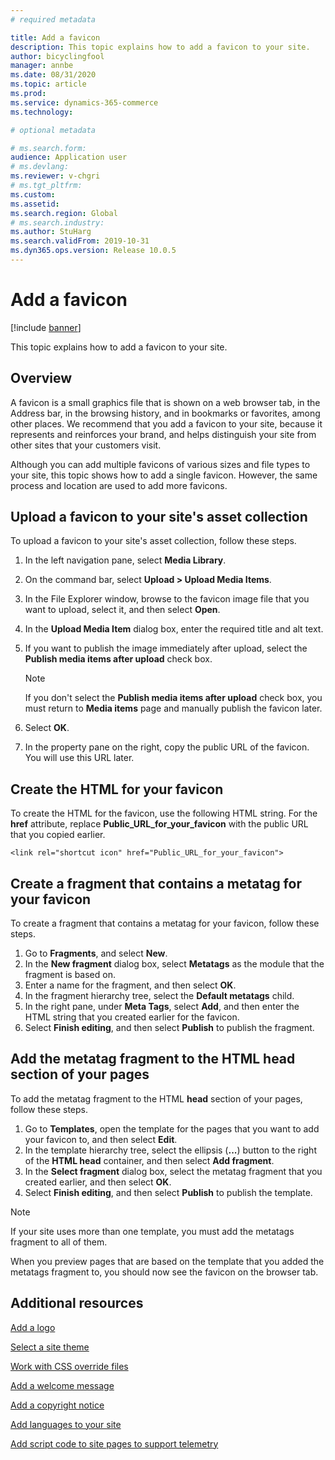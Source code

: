 ```yaml
---
# required metadata

title: Add a favicon
description: This topic explains how to add a favicon to your site.
author: bicyclingfool
manager: annbe
ms.date: 08/31/2020
ms.topic: article
ms.prod: 
ms.service: dynamics-365-commerce
ms.technology: 

# optional metadata

# ms.search.form: 
audience: Application user
# ms.devlang: 
ms.reviewer: v-chgri
# ms.tgt_pltfrm: 
ms.custom: 
ms.assetid: 
ms.search.region: Global
# ms.search.industry: 
ms.author: StuHarg
ms.search.validFrom: 2019-10-31
ms.dyn365.ops.version: Release 10.0.5
---
```


# Add a favicon

[!include [banner](includes/banner.md)]

This topic explains how to add a favicon to your site.

## Overview

A favicon is a small graphics file that is shown on a web browser tab, in the Address bar, in the browsing history, and in bookmarks or favorites, among other places. We recommend that you add a favicon to your site, because it represents and reinforces your brand, and helps distinguish your site from other sites that your customers visit.

Although you can add multiple favicons of various sizes and file types to your site, this topic shows how to add a single favicon. However, the same process and location are used to add more favicons.

## Upload a favicon to your site's asset collection

To upload a favicon to your site's asset collection, follow these steps.

1. In the left navigation pane, select **Media Library**.
1. On the command bar, select **Upload \> Upload Media Items**.
1. In the File Explorer window, browse to the favicon image file that you want to upload, select it, and then select **Open**.
1. In the **Upload Media Item** dialog box, enter the required title and alt text.
1. If you want to publish the image immediately after upload, select the **Publish media items after upload** check box.

    > [!NOTE]
    > If you don't select the **Publish media items after upload** check box, you must return to **Media items** page and manually publish the favicon later.

1. Select **OK**.
1. In the property pane on the right, copy the public URL of the favicon. You will use this URL later.

## Create the HTML for your favicon

To create the HTML for the favicon, use the following HTML string. For the **href** attribute, replace **Public\_URL\_for\_your\_favicon** with the public URL that you copied earlier.

`<link rel="shortcut icon" href="Public_URL_for_your_favicon">`

## Create a fragment that contains a metatag for your favicon

To create a fragment that contains a metatag for your favicon, follow these steps.

1. Go to **Fragments**, and select **New**.
1. In the **New fragment** dialog box, select **Metatags** as the module that the fragment is based on.
1. Enter a name for the fragment, and then select **OK**.
1. In the fragment hierarchy tree, select the **Default metatags** child.
1. In the right pane, under **Meta Tags**, select **Add**, and then enter the HTML string that you created earlier for the favicon. 
1. Select **Finish editing**, and then select **Publish** to publish the fragment.

## Add the metatag fragment to the HTML head section of your pages

To add the metatag fragment to the HTML **head** section of your pages, follow these steps.

1. Go to **Templates**, open the template for the pages that you want to add your favicon to, and then select **Edit**.
1. In the template hierarchy tree, select the ellipsis (**...**) button to the right of the **HTML head** container, and then select **Add fragment**.
1. In the **Select fragment** dialog box, select the metatag fragment that you created earlier, and then select **OK**.
1. Select **Finish editing**, and then select **Publish** to publish the template.

> [!NOTE]
> If your site uses more than one template, you must add the metatags fragment to all of them.

When you preview pages that are based on the template that you added the metatags fragment to, you should now see the favicon on the browser tab.

## Additional resources

[Add a logo](add-logo.md)

[Select a site theme](select-site-theme.md)

[Work with CSS override files](css-override-files.md)

[Add a welcome message](add-welcome-message.md)

[Add a copyright notice](add-copyright-notice.md)

[Add languages to your site](add-languages-to-site.md)

[Add script code to site pages to support telemetry](add-telemetry.md)

